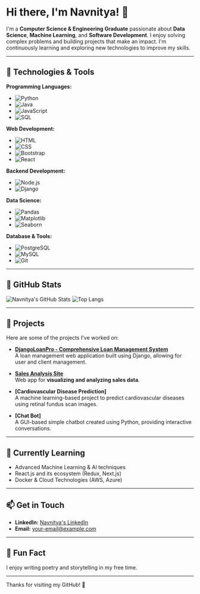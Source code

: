 # Hi there, I'm Navnitya! 👋

I'm a **Computer Science & Engineering Graduate** passionate about **Data Science**, **Machine Learning**, and **Software Development**. I enjoy solving complex problems and building projects that make an impact. I'm continuously learning and exploring new technologies to improve my skills.

---

## 🔧 Technologies & Tools

**Programming Languages:**
- ![Python](https://img.shields.io/badge/-Python-3776AB?style=flat-square&logo=python&logoColor=white)
- ![Java](https://img.shields.io/badge/-Java-007396?style=flat-square&logo=java&logoColor=white)
- ![JavaScript](https://img.shields.io/badge/-JavaScript-F7DF1E?style=flat-square&logo=javascript&logoColor=black)
- ![SQL](https://img.shields.io/badge/-SQL-003B57?style=flat-square&logo=postgresql&logoColor=white)

**Web Development:**
- ![HTML](https://img.shields.io/badge/-HTML-E34F26?style=flat-square&logo=html5&logoColor=white)
- ![CSS](https://img.shields.io/badge/-CSS-1572B6?style=flat-square&logo=css3&logoColor=white)
- ![Bootstrap](https://img.shields.io/badge/-Bootstrap-563D7C?style=flat-square&logo=bootstrap&logoColor=white)
- ![React](https://img.shields.io/badge/-React.js-61DAFB?style=flat-square&logo=react&logoColor=black)

**Backend Development:**
- ![Node.js](https://img.shields.io/badge/-Node.js-339933?style=flat-square&logo=node.js&logoColor=white)
- ![Django](https://img.shields.io/badge/-Django-092E20?style=flat-square&logo=django&logoColor=white)

**Data Science:**
- ![Pandas](https://img.shields.io/badge/-Pandas-150458?style=flat-square&logo=pandas&logoColor=white)
- ![Matplotlib](https://img.shields.io/badge/-Matplotlib-003B57?style=flat-square&logo=matplotlib&logoColor=white)
- ![Seaborn](https://img.shields.io/badge/-Seaborn-9B4F96?style=flat-square&logo=seaborn&logoColor=white)

**Database & Tools:**
- ![PostgreSQL](https://img.shields.io/badge/-PostgreSQL-4169E1?style=flat-square&logo=postgresql&logoColor=white)
- ![MySQL](https://img.shields.io/badge/-MySQL-4479A1?style=flat-square&logo=mysql&logoColor=white)
- ![Git](https://img.shields.io/badge/-Git-F05032?style=flat-square&logo=git&logoColor=white)

---

## 🚀 GitHub Stats

![Navnitya's GitHub Stats](https://github-readme-stats.vercel.app/api?username=Navi025&show_icons=true&theme=radical)
![Top Langs](https://github-readme-stats.vercel.app/api/top-langs/?username=Navi025&layout=compact)

---

## 💼 Projects

Here are some of the projects I've worked on:

- **[DjangoLoanPro - Comprehensive Loan Management System](https://github.com/Navi025/DjangoLoanPro-Comprehensive-Loan-Management-System)**  
  A loan management web application built using Django, allowing for user and client management.

- **[Sales Analysis Site](https://github.com/Navi025/Sales-Analysis-Site-SAS-)**  
   Web app for **visualizing and analyzing sales data**.

- **[Cardiovascular Disease Prediction]**  
  A machine learning-based project to predict cardiovascular diseases using retinal fundus scan images.

- **[Chat Bot]**  
  A GUI-based simple chatbot created using Python, providing interactive conversations.

---

## 🌱 Currently Learning

- Advanced Machine Learning & AI techniques  
- React.js and its ecosystem (Redux, Next.js)  
- Docker & Cloud Technologies (AWS, Azure)

---

## 📫 Get in Touch

- **LinkedIn:** [Navnitya's LinkedIn](https://www.linkedin.com/in/navnitya-vinayak-790857212/)
- **Email:** [your-email@example.com](vinayaknavnitya@gmail.com)

---

## 📝 Fun Fact

I enjoy writing poetry and storytelling in my free time.

---

Thanks for visiting my GitHub! 🚀
